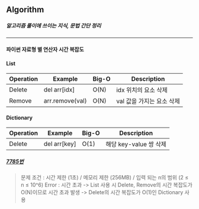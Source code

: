## Algorithm

##### 알고리즘 풀이에 쓰이는 지식, 문법 간단 정리

---------------------

#### 파이썬 자료형 별 연산자 시간 복잡도

#### List
|Operation|Example|Big-O|Description|
|---|---|---|---|
|Delete|del arr[idx]|O(N)|idx 위치의 요소 삭제|
|Remove|arr.remove(val)|O(N)|val 값을 가지는 요소 삭제|

#### Dictionary
|Operation|Example|Big-O|Description|
|---|---|---|---|
|Delete|del arr[key]|O(1)|해당 key-value 쌍 삭제|

##### [7785번](https://www.acmicpc.net/problem/7785)
> 문제 조건 : 시간 제한 (1초) / 메모리 제한 (256MB) / 입력 되는 n의 범위 (2 ≤ n ≤ 10^6)
Error : 시간 초과
-> List 사용 시 Delete, Remove의 시간 복잡도가 O(N)이므로 시간 초과 발생
-> Delete의 시간 복잡도가 O(1)인 Dictionary 사용
